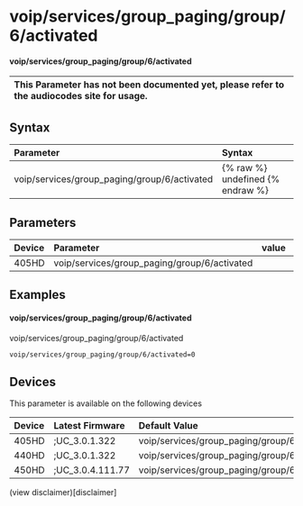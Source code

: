 ﻿---
description: voip/services/group_paging/group/6/activated
search:
    keywords: ['voip','services','group_paging','group','6','activated']
---

# voip/services/group_paging/group/6/activated

#### voip/services/group_paging/group/6/activated


| This Parameter has not been documented yet, please refer to the audiocodes site for usage.  |
| :--- |

## Syntax
| Parameter | Syntax |
| :--- | :--- |
|voip/services/group_paging/group/6/activated | {% raw %} undefined {% endraw %} |

## Parameters
|Device|Parameter|value|Description|
|:---|:---|:---|:---|
| 405HD | voip/services/group_paging/group/6/activated |  |  |

## Examples
#### voip/services/group_paging/group/6/activated

voip/services/group_paging/group/6/activated

```
voip/services/group_paging/group/6/activated=0
```

## Devices
This parameter is available on the following devices

| Device | Latest Firmware | Default Value |
|:---|:---|:---|
| 405HD | ;UC_3.0.1.322 | voip/services/group_paging/group/6/activated=0 
| 440HD | ;UC_3.0.1.322 | voip/services/group_paging/group/6/activated=0 
| 450HD | ;UC_3.0.4.111.77 | voip/services/group_paging/group/6/activated=0 

(view disclaimer)[disclaimer]
